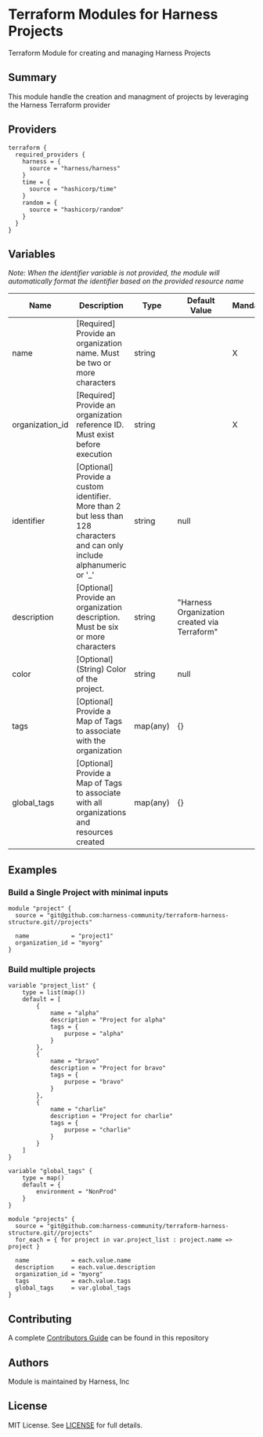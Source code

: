 # Terraform Modules for Harness Projects
Terraform Module for creating and managing Harness Projects

## Summary
This module handle the creation and managment of projects by leveraging the Harness Terraform provider

## Providers

```
terraform {
  required_providers {
    harness = {
      source = "harness/harness"
    }
    time = {
      source = "hashicorp/time"
    }
    random = {
      source = "hashicorp/random"
    }
  }
}
```

## Variables

_Note: When the identifier variable is not provided, the module will automatically format the identifier based on the provided resource name_

| Name | Description | Type | Default Value | Mandatory |
| --- | --- | --- | --- | --- |
| name | [Required] Provide an organization name.  Must be two or more characters | string | | X |
| organization_id | [Required] Provide an organization reference ID.  Must exist before execution | string | | X |
| identifier | [Optional] Provide a custom identifier.  More than 2 but less than 128 characters and can only include alphanumeric or '_' | string | null | |
| description | [Optional] Provide an organization description.  Must be six or more characters | string | "Harness Organization created via Terraform" | |
| color | [Optional] (String) Color of the project. | string | null | |
| tags | [Optional] Provide a Map of Tags to associate with the organization | map(any) | {} | |
| global_tags | [Optional] Provide a Map of Tags to associate with all organizations and resources created | map(any) | {} | |

## Examples
### Build a Single Project with minimal inputs
```
module "project" {
  source = "git@github.com:harness-community/terraform-harness-structure.git//projects"

  name            = "project1"
  organization_id = "myorg"
}
```

### Build multiple projects
```
variable "project_list" {
    type = list(map())
    default = [
        {
            name = "alpha"
            description = "Project for alpha"
            tags = {
                purpose = "alpha"
            }
        },
        {
            name = "bravo"
            description = "Project for bravo"
            tags = {
                purpose = "bravo"
            }
        },
        {
            name = "charlie"
            description = "Project for charlie"
            tags = {
                purpose = "charlie"
            }
        }
    ]
}

variable "global_tags" {
    type = map()
    default = {
        environment = "NonProd"
    }
}

module "projects" {
  source = "git@github.com:harness-community/terraform-harness-structure.git//projects"
  for_each = { for project in var.project_list : project.name => project }

  name            = each.value.name
  description     = each.value.description
  organization_id = "myorg"
  tags            = each.value.tags
  global_tags     = var.global_tags
}
```

## Contributing
A complete [Contributors Guide](../CONTRIBUTING.md) can be found in this repository

## Authors
Module is maintained by Harness, Inc

## License

MIT License. See [LICENSE](../LICENSE) for full details.
